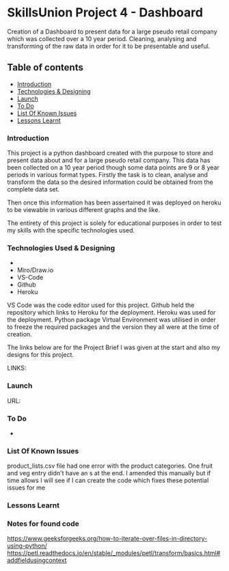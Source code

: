 # SkillsUnion Project 4 - Dashboard
Creation of a Dashboard to present data for a large pseudo retail company which was collected over a 10 year period.
Cleaning, analysing and transforming of the raw data in order for it to be presentable and useful.


## Table of contents

- [Introduction](#introduction)
- [Technologies & Designing](#technologies-used-&-designing)
- [Launch](#launch)
- [To Do](#to-do)
- [List Of Known Issues](#list-of-known-issues)
- [Lessons Learnt](#lessons-learnt)

### Introduction

This project is a python dashboard created with the purpose to store and present data about and for a large pseudo retail company. This data has been collected on a 10 year period though some data points are 9 or 8 year periods in various format types. Firstly the task is to clean, analyse and transform the data so the desired information could be obtained from the complete data set.

Then once this information has been assertained it was deployed on heroku to be viewable in various different graphs and the like.

The entirety of this project is solely for educational purposes in order to test my skills with the specific technologies used.

### Technologies Used & Designing

- 
- Miro/Draw.io
- VS-Code
- Github
- Heroku

VS Code was the code editor used for this project.
Github held the repository which links to Heroku for the deployment.
Heroku was used for the deployment.
Python package Virtual Environment was utilised in order to freeze the required packages and the version they all were at the time of creation.

The links below are for the Project Brief I was given at the start and also my designs for this project.

LINKS:

### Launch

URL:  

### To Do

- 

### List Of Known Issues

product_lists.csv file had one error with the product categories. One fruit and veg entry didn't have an s at the end. I amended this manually but if time allows I will see if I can create the code which fixes these potential issues for me

### Lessons Learnt



### Notes for found code

https://www.geeksforgeeks.org/how-to-iterate-over-files-in-directory-using-python/
https://petl.readthedocs.io/en/stable/_modules/petl/transform/basics.html#addfieldusingcontext